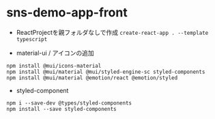 # sns-demo-app-front

* ReactProjectを親フォルダなしで作成
```create-react-app . --template typescript```

* material-ui / アイコンの追加
```
npm install @mui/icons-material 
npm install @mui/material @mui/styled-engine-sc styled-components
npm install @mui/material @emotion/react @emotion/styled
```

* styled-component 
```
npm i --save-dev @types/styled-components 
npm install --save styled-components
```

